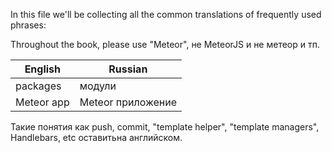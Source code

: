 In this file we'll be collecting all the common translations of frequently used phrases:

Throughout the book, please use "Meteor", не MeteorJS и не метеор и тп.

| English  | Russian |
| ------------- | ------------- |
| packages  | модули  |
| Meteor app  | Meteor приложение  |


Такие понятия как push, commit, "template helper", "template managers", Handlebars, etc оставитьна английском.
